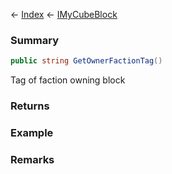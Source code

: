 ← [Index](Api-Index) ← [IMyCubeBlock](VRage.Game.ModAPI.Ingame.IMyCubeBlock)

### Summary

```csharp
public string GetOwnerFactionTag()
```

Tag of faction owning block

### Returns

### Example

### Remarks


